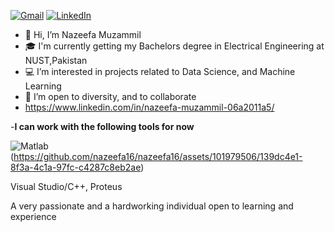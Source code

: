 [![Gmail](https://drive.google.com/file/d/1Fbf0PhMJZeg6UQGTVBcOvxDno6iB7PrG/view?usp=sharing)](mailto:nazeefa1609@gmail.com)
[![LinkedIn](https://drive.google.com/file/d/1rFCxA2WClYJTy2W0QpTKLO6qLHQ-MAMw/view?usp=sharing)](https://www.linkedin.com/in/nazeefa-muzammil-06a2011a5/)



- 👋 Hi, I’m Nazeefa Muzammil
- 🎓 I'm currently getting my Bachelors degree in Electrical Engineering at NUST,Pakistan
- 💻 I’m interested in projects related to Data Science, and Machine Learning
- 💁 I’m open to diversity, and to collaborate
- https://www.linkedin.com/in/nazeefa-muzammil-06a2011a5/



-**I can work with the following tools for now**

![Matlab](https://www.pngwing.com/en/free-png-tovcg)
(https://github.com/nazeefa16/nazeefa16/assets/101979506/139dc4e1-8f3a-4c1a-97fc-c4287c8eb2ae)

Visual Studio/C++,
Proteus

A very passionate and a hardworking individual open to learning and experience
<!---
nazeefa16/nazeefa16 is a ✨ special ✨ repository because its `README.md` (this file) appears on your GitHub profile.
You can click the Preview link to take a look at your changes.
--->

